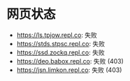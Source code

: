 # 网页状态
- https://ls.tpjow.repl.co: 失败
- https://stds.stpsc.repl.co: 失败
- https://ssd.zockq.repl.co: 失败
- https://deo.babox.repl.co: 失败 (403)
- https://jsn.limkon.repl.co: 失败 (403)
